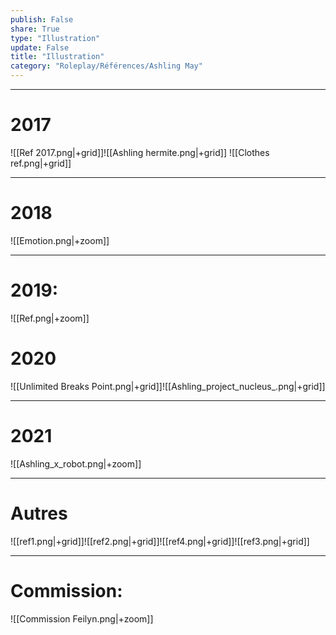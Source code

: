 ```yaml
---
publish: False
share: True
type: "Illustration"
update: False
title: "Illustration"
category: "Roleplay/Références/Ashling May"
---
```

---

# 2017
![[Ref 2017.png|+grid]]![[Ashling hermite.png|+grid]]
![[Clothes ref.png|+grid]]

---
# 2018
![[Emotion.png|+zoom]]

---
# 2019:
![[Ref.png|+zoom]]

# 2020
![[Unlimited Breaks Point.png|+grid]]![[Ashling_project_nucleus_.png|+grid]]

---
# 2021
![[Ashling_x_robot.png|+zoom]]

---
# Autres
![[ref1.png|+grid]]![[ref2.png|+grid]]![[ref4.png|+grid]]![[ref3.png|+grid]]


---

# Commission:
![[Commission Feilyn.png|+zoom]]